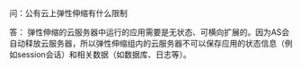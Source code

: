 问：公有云上弹性伸缩有什么限制

答：
弹性伸缩的云服务器中运行的应用需要是无状态、可横向扩展的。因为AS会自动释放云服务器，所以弹性伸缩组内的云服务器不可以保存应用的状态信息（例如session会话）和相关数据（如数据库、日志等）。